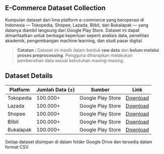 ## E-Commerce Dataset Collection

Kumpulan dataset dari lima platform e-commerce yang beroperasi di Indonesia — Tokopedia, Shopee, Lazada, Blibli, dan Bukalapak — yang datanya diambil langsung dari Google Play Store. Dataset ini dapat dimanfaatkan untuk berbagai keperluan seperti analisis data, penelitian akademik, pengembangan machine learning, dan studi pasar digital.


> **Catatan :**
> Dataset ini masih dalam bentuk **raw data** dan **belum melalui proses preprocessing**. Pengguna diharapkan melakukan pembersihan data sesuai kebutuhan masing-masing.


## Dataset Details

| Platform   | Jumlah Data (±)  | Sumber            | Link                                                                                             |
|------------|------------------|-------------------|--------------------------------------------------------------------------------------------------|
| Tokopedia  | 100.000+         | Google Play Store | [Download](https://drive.google.com/drive/folders/1di_dmJuTenoDe9ilVMOLqZYRTE572xdA?usp=sharing) |
| Lazada     | 100.000+         | Google Play Store | [Download](https://drive.google.com/drive/folders/1di_dmJuTenoDe9ilVMOLqZYRTE572xdA?usp=sharing) |
| Shopee     | 100.000+         | Google Play Store | [Download](https://drive.google.com/drive/folders/1frUoJprwLyN2A02eHK1n4P1Da2KsVysc?usp=sharing) |
| Blibli     | 100.000+         | Google Play Store | [Download](https://drive.google.com/drive/folders/1Pq_SUvGIoNyhVZD77D9Vm6P8x6-Xlol3?usp=sharing) |
| Bukalapak  | 100.000+         | Google Play Store | [Download](https://drive.google.com/drive/folders/1RZrtaCYdmk9qKL_btRAuoyUJXaOmzicT?usp=sharing) |

Setiap dataset disimpan di dalam folder Google Drive dan tersedia dalam format CSV.
